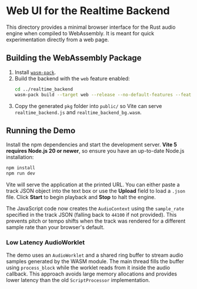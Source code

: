 # Web UI for the Realtime Backend

This directory provides a minimal browser interface for the Rust audio engine
when compiled to WebAssembly. It is meant for quick experimentation directly
from a web page.

## Building the WebAssembly Package

1. Install [`wasm-pack`](https://rustwasm.github.io/wasm-pack/installer/).
2. Build the backend with the `web` feature enabled:
   ```bash
   cd ../realtime_backend
   wasm-pack build --target web --release --no-default-features --features web
   ```
3. Copy the generated `pkg` folder into `public/` so Vite can serve
    `realtime_backend.js` and `realtime_backend_bg.wasm`.

## Running the Demo

Install the npm dependencies and start the development server. **Vite 5 requires Node.js 20 or newer**, so ensure you have an up-to-date Node.js installation:

```bash
npm install
npm run dev
```

Vite will serve the application at the printed URL. You can either paste a track
JSON object into the text box or use the **Upload** field to load a `.json`
file. Click **Start** to begin playback and **Stop** to halt the engine.

The JavaScript code now creates the `AudioContext` using the `sample_rate`
specified in the track JSON (falling back to `44100` if not provided). This
prevents pitch or tempo shifts when the track was rendered for a different
sample rate than your browser's default.

### Low Latency AudioWorklet

The demo uses an `AudioWorklet` and a shared ring buffer to stream audio samples
generated by the WASM module. The main thread fills the buffer using
`process_block` while the worklet reads from it inside the audio callback. This
approach avoids large memory allocations and provides lower latency than the old
`ScriptProcessor` implementation.
